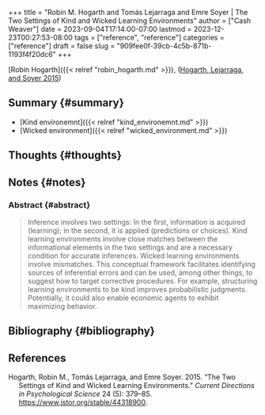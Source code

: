 +++
title = "Robin M. Hogarth and Tomás Lejarraga and Emre Soyer | The Two Settings of Kind and Wicked Learning Environments"
author = ["Cash Weaver"]
date = 2023-09-04T17:14:00-07:00
lastmod = 2023-12-23T00:27:53-08:00
tags = ["reference", "reference"]
categories = ["reference"]
draft = false
slug = "909fee0f-39cb-4c5b-871b-1193f4f20dc6"
+++

[Robin Hogarth]({{< relref "robin_hogarth.md" >}}), (<a href="#citeproc_bib_item_1">Hogarth, Lejarraga, and Soyer 2015</a>)


## Summary {#summary}

-   [Kind environemnt]({{< relref "kind_environemnt.md" >}})
-   [Wicked environment]({{< relref "wicked_environment.md" >}})


## Thoughts {#thoughts}


## Notes {#notes}


### Abstract {#abstract}

> Inference involves two settings: In the first, information is acquired (learning); in the second, it is applied (predictions or choices). Kind learning environments involve close matches between the informational elements in the two settings and are a necessary condition for accurate inferences. Wicked learning environments involve mismatches. This conceptual framework facilitates identifying sources of inferential errors and can be used, among other things, to suggest how to target corrective procedures. For example, structuring learning environments to be kind improves probabilistic judgments. Potentially, it could also enable economic agents to exhibit maximizing behavior.


## Bibliography {#bibliography}

## References

<style>.csl-entry{text-indent: -1.5em; margin-left: 1.5em;}</style><div class="csl-bib-body">
  <div class="csl-entry"><a id="citeproc_bib_item_1"></a>Hogarth, Robin M., Tomás Lejarraga, and Emre Soyer. 2015. “The Two Settings of Kind and Wicked Learning Environments.” <i>Current Directions in Psychological Science</i> 24 (5): 379–85. <a href="https://www.jstor.org/stable/44318900">https://www.jstor.org/stable/44318900</a>.</div>
</div>
